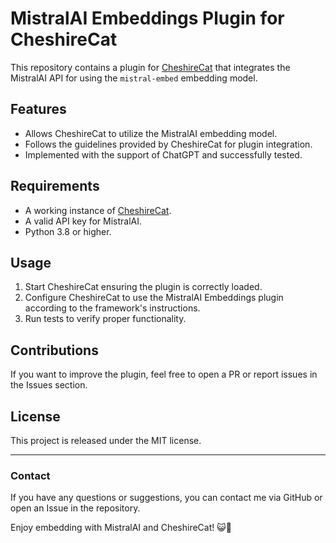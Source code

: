 # MistralAI Embeddings Plugin for CheshireCat

This repository contains a plugin for [CheshireCat](https://github.com/cheshire-cat-ai/core) that integrates the MistralAI API for using the `mistral-embed` embedding model.

## Features

- Allows CheshireCat to utilize the MistralAI embedding model.
- Follows the guidelines provided by CheshireCat for plugin integration.
- Implemented with the support of ChatGPT and successfully tested.

## Requirements

- A working instance of [CheshireCat](https://github.com/cheshire-cat-ai/core).
- A valid API key for MistralAI.
- Python 3.8 or higher.

## Usage

1. Start CheshireCat ensuring the plugin is correctly loaded.
2. Configure CheshireCat to use the MistralAI Embeddings plugin according to the framework's instructions.
3. Run tests to verify proper functionality.

## Contributions

If you want to improve the plugin, feel free to open a PR or report issues in the Issues section.

## License

This project is released under the MIT license.

---

### Contact

If you have any questions or suggestions, you can contact me via GitHub or open an Issue in the repository.

Enjoy embedding with MistralAI and CheshireCat! 😺🚀

